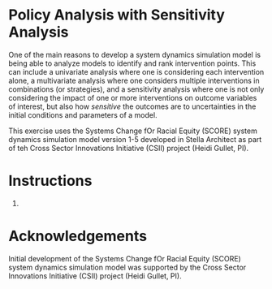 # Policy Analysis with Sensitivity Analysis

One of the main reasons to develop a system dynamics simulation model is being able to analyze models to identify and rank intervention points. This can include a univariate analysis where one is considering each intervention alone, a multivariate analysis where one considers multiple interventions in combinations (or strategies), and a sensitivity analysis where one is not only considering the impact of one or more interventions on outcome variables of interest, but also how *sensitive* the outcomes are to uncertainties in the initial conditions and parameters of a model. 

This exercise uses the Systems Change fOr Racial Equity (SCORE) system dynamics simulation model version 1-5 developed in Stella Architect as part of teh Cross Sector Innovations Initiative (CSII) project (Heidi Gullet, PI).

# Instructions

1. 

# Acknowledgements

Initial development of the Systems Change fOr Racial Equity (SCORE) system dynamics simulation model was supported by the Cross Sector Innovations Initiative (CSII) project (Heidi Gullet, PI). 
